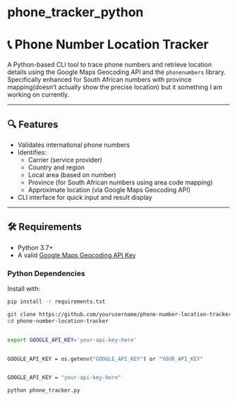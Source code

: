 # phone_tracker_python

# 📞 Phone Number Location Tracker

A Python-based CLI tool to trace phone numbers and retrieve location details using the Google Maps Geocoding API and the `phonenumbers` library. Specifically enhanced for South African numbers with province mapping(doesn’t actually show the precise location) but it something I am working on currently.


---

## 🔍 Features

- Validates international phone numbers
- Identifies:
  - Carrier (service provider)
  - Country and region
  - Local area (based on number)
  - Province (for South African numbers using area code mapping)
  - Approximate location (via Google Maps Geocoding API)
- CLI interface for quick input and result display

---

## 🛠 Requirements

- Python 3.7+
- A valid [Google Maps Geocoding API Key](https://developers.google.com/maps/documentation/geocoding/get-api-key)

### Python Dependencies

Install with:

```bash
pip install -r requirements.txt

git clone https://github.com/yourusername/phone-number-location-tracker.git
cd phone-number-location-tracker


export GOOGLE_API_KEY='your-api-key-here'


GOOGLE_API_KEY = os.getenv("GOOGLE_API_KEY") or "YOUR_API_KEY"


GOOGLE_API_KEY = "your-api-key-here"

python phone_tracker.py

